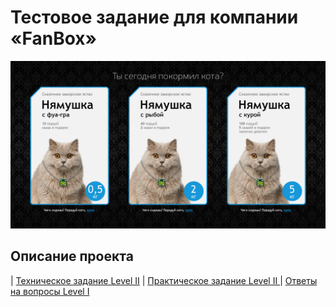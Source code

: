 # Тестовое задание для компании «FanBox»

![alt-Макет](index.jpg)

## Описание проекта

| [Техническое задание Level II](Specification.md) |  [Практическое задание Level II ](https://anrikotacatti.github.io/FunBox/build) | [Ответы на вопросы Level I](Level1.md)

